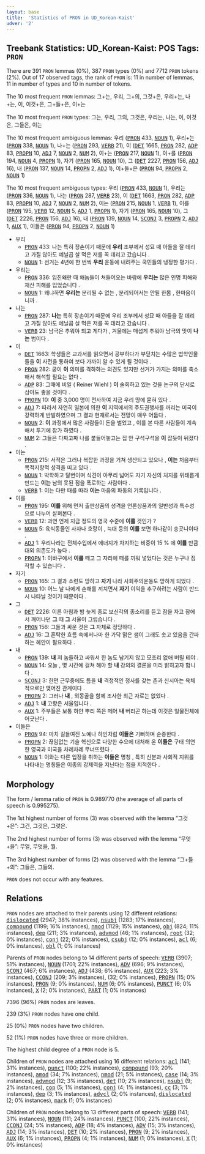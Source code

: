 ```yaml
---
layout: base
title:  'Statistics of PRON in UD_Korean-Kaist'
udver: '2'
---
```


## Treebank Statistics: UD_Korean-Kaist: POS Tags: `PRON`

There are 391 `PRON` lemmas (0%), 387 `PRON` types (0%) and 7712 `PRON` tokens (2%).
Out of 17 observed tags, the rank of `PRON` is: 11 in number of lemmas, 11 in number of types and 10 in number of tokens.

The 10 most frequent `PRON` lemmas: 그+는, 우리, 그+의, 그것+은, 우리+는, 나+는, 이, 이것+은, 그+들+은, 이+는

The 10 most frequent `PRON` types:  그는, 우리, 그의, 그것은, 우리는, 나는, 이, 이것은, 그들은, 이는

The 10 most frequent ambiguous lemmas: 우리 (<tt><a href="ko_kaist-pos-PRON.html">PRON</a></tt> 433, <tt><a href="ko_kaist-pos-NOUN.html">NOUN</a></tt> 1), 우리+는 (<tt><a href="ko_kaist-pos-PRON.html">PRON</a></tt> 338, <tt><a href="ko_kaist-pos-NOUN.html">NOUN</a></tt> 1), 나+는 (<tt><a href="ko_kaist-pos-PRON.html">PRON</a></tt> 293, <tt><a href="ko_kaist-pos-VERB.html">VERB</a></tt> 21), 이 (<tt><a href="ko_kaist-pos-DET.html">DET</a></tt> 1665, <tt><a href="ko_kaist-pos-PRON.html">PRON</a></tt> 282, <tt><a href="ko_kaist-pos-ADP.html">ADP</a></tt> 83, <tt><a href="ko_kaist-pos-PROPN.html">PROPN</a></tt> 10, <tt><a href="ko_kaist-pos-ADJ.html">ADJ</a></tt> 7, <tt><a href="ko_kaist-pos-NOUN.html">NOUN</a></tt> 2, <tt><a href="ko_kaist-pos-NUM.html">NUM</a></tt> 2), 이+는 (<tt><a href="ko_kaist-pos-PRON.html">PRON</a></tt> 217, <tt><a href="ko_kaist-pos-NOUN.html">NOUN</a></tt> 1), 이+를 (<tt><a href="ko_kaist-pos-PRON.html">PRON</a></tt> 194, <tt><a href="ko_kaist-pos-NOUN.html">NOUN</a></tt> 4, <tt><a href="ko_kaist-pos-PROPN.html">PROPN</a></tt> 1), 자기 (<tt><a href="ko_kaist-pos-PRON.html">PRON</a></tt> 165, <tt><a href="ko_kaist-pos-NOUN.html">NOUN</a></tt> 10), 그 (<tt><a href="ko_kaist-pos-DET.html">DET</a></tt> 2227, <tt><a href="ko_kaist-pos-PRON.html">PRON</a></tt> 156, <tt><a href="ko_kaist-pos-ADJ.html">ADJ</a></tt> 16), 내 (<tt><a href="ko_kaist-pos-PRON.html">PRON</a></tt> 137, <tt><a href="ko_kaist-pos-NOUN.html">NOUN</a></tt> 14, <tt><a href="ko_kaist-pos-PROPN.html">PROPN</a></tt> 2, <tt><a href="ko_kaist-pos-ADJ.html">ADJ</a></tt> 1), 이+들+은 (<tt><a href="ko_kaist-pos-PRON.html">PRON</a></tt> 94, <tt><a href="ko_kaist-pos-PROPN.html">PROPN</a></tt> 2, <tt><a href="ko_kaist-pos-NOUN.html">NOUN</a></tt> 1)

The 10 most frequent ambiguous types:  우리 (<tt><a href="ko_kaist-pos-PRON.html">PRON</a></tt> 433, <tt><a href="ko_kaist-pos-NOUN.html">NOUN</a></tt> 1), 우리는 (<tt><a href="ko_kaist-pos-PRON.html">PRON</a></tt> 336, <tt><a href="ko_kaist-pos-NOUN.html">NOUN</a></tt> 1), 나는 (<tt><a href="ko_kaist-pos-PRON.html">PRON</a></tt> 287, <tt><a href="ko_kaist-pos-VERB.html">VERB</a></tt> 23), 이 (<tt><a href="ko_kaist-pos-DET.html">DET</a></tt> 1663, <tt><a href="ko_kaist-pos-PRON.html">PRON</a></tt> 282, <tt><a href="ko_kaist-pos-ADP.html">ADP</a></tt> 83, <tt><a href="ko_kaist-pos-PROPN.html">PROPN</a></tt> 10, <tt><a href="ko_kaist-pos-ADJ.html">ADJ</a></tt> 7, <tt><a href="ko_kaist-pos-NOUN.html">NOUN</a></tt> 2, <tt><a href="ko_kaist-pos-NUM.html">NUM</a></tt> 2), 이는 (<tt><a href="ko_kaist-pos-PRON.html">PRON</a></tt> 215, <tt><a href="ko_kaist-pos-NOUN.html">NOUN</a></tt> 1, <tt><a href="ko_kaist-pos-VERB.html">VERB</a></tt> 1), 이를 (<tt><a href="ko_kaist-pos-PRON.html">PRON</a></tt> 195, <tt><a href="ko_kaist-pos-VERB.html">VERB</a></tt> 12, <tt><a href="ko_kaist-pos-NOUN.html">NOUN</a></tt> 5, <tt><a href="ko_kaist-pos-ADJ.html">ADJ</a></tt> 1, <tt><a href="ko_kaist-pos-PROPN.html">PROPN</a></tt> 1), 자기 (<tt><a href="ko_kaist-pos-PRON.html">PRON</a></tt> 165, <tt><a href="ko_kaist-pos-NOUN.html">NOUN</a></tt> 10), 그 (<tt><a href="ko_kaist-pos-DET.html">DET</a></tt> 2226, <tt><a href="ko_kaist-pos-PRON.html">PRON</a></tt> 156, <tt><a href="ko_kaist-pos-ADJ.html">ADJ</a></tt> 16), 내 (<tt><a href="ko_kaist-pos-PRON.html">PRON</a></tt> 139, <tt><a href="ko_kaist-pos-NOUN.html">NOUN</a></tt> 14, <tt><a href="ko_kaist-pos-SCONJ.html">SCONJ</a></tt> 3, <tt><a href="ko_kaist-pos-PROPN.html">PROPN</a></tt> 2, <tt><a href="ko_kaist-pos-ADJ.html">ADJ</a></tt> 1, <tt><a href="ko_kaist-pos-AUX.html">AUX</a></tt> 1), 이들은 (<tt><a href="ko_kaist-pos-PRON.html">PRON</a></tt> 94, <tt><a href="ko_kaist-pos-PROPN.html">PROPN</a></tt> 2, <tt><a href="ko_kaist-pos-NOUN.html">NOUN</a></tt> 1)


* 우리
  * <tt><a href="ko_kaist-pos-PRON.html">PRON</a></tt> 433: 나는 특히 장손이기 때문에 <b>우리</b> 조부께서 성묘 때 아들을 잘 데리고 가질 않아도 예닐곱 살 먹은 저를 꼭 데리고 갔습니다 .
  * <tt><a href="ko_kaist-pos-NOUN.html">NOUN</a></tt> 1: 선거는 4년에 한 번씩 <b>우리</b> 운동에 내려주는 국민들의 냉정한 평가다 .
* 우리는
  * <tt><a href="ko_kaist-pos-PRON.html">PRON</a></tt> 336: 임진왜란 때 왜놈들이 쳐들어오는 바람에 <b>우리는</b> 많은 인명 피해와 재산 피해를 입었습니다 .
  * <tt><a href="ko_kaist-pos-NOUN.html">NOUN</a></tt> 1: 왜냐하면 <b>우리는</b> 분리될 수 없는 , 분리되어서는 안될 한몸 , 한마음이니까 .
* 나는
  * <tt><a href="ko_kaist-pos-PRON.html">PRON</a></tt> 287: <b>나는</b> 특히 장손이기 때문에 우리 조부께서 성묘 때 아들을 잘 데리고 가질 않아도 예닐곱 살 먹은 저를 꼭 데리고 갔습니다 .
  * <tt><a href="ko_kaist-pos-VERB.html">VERB</a></tt> 23: 남극은 추워야 되고 게다가 , 겨울에는 매섭게 추워야 남극의 맛이 <b>나는</b> 법이다 .
* 이
  * <tt><a href="ko_kaist-pos-DET.html">DET</a></tt> 1663: 학생들은 교과서를 읽으면서 공부하다가 부딛치는 수많은 법학인물들을 <b>이</b> 사전을 통하여 보다 가까이 알 수 있게 될 것이다 .
  * <tt><a href="ko_kaist-pos-PRON.html">PRON</a></tt> 282: 굳이 <b>이</b> 의미를 격하하는 의견도 있지만 선거가 가지는 의미를 축소해서 해석할 필요는 없다 .
  * <tt><a href="ko_kaist-pos-ADP.html">ADP</a></tt> 83: 그때에 비일 ( Reiner Wiehl ) <b>이</b> 술회하고 있는 것을 논구의 단서로 삼아도 좋을 것이다 .
  * <tt><a href="ko_kaist-pos-PROPN.html">PROPN</a></tt> 10: <b>이</b> 중 3,000 명이 전사하여 지금 우리 땅에 묻혀 있다 .
  * <tt><a href="ko_kaist-pos-ADJ.html">ADJ</a></tt> 7: 따라서 자연히 일본에 의한 <b>이</b> 지역에서의 주도권행사를 꺼리는 미국이 강력하게 반발하였으며 그 결과 현재로서는 전망이 매우 어둡다 .
  * <tt><a href="ko_kaist-pos-NOUN.html">NOUN</a></tt> 2: <b>이</b> 과정에서 많은 사람들이 돈을 벌었고 , 이를 본 다른 사람들이 계속해서 투기에 참가 하였다 .
  * <tt><a href="ko_kaist-pos-NUM.html">NUM</a></tt> 2: 그들은 다짜고짜 나를 붙들어놓고는 집 안 구석구석을 <b>이</b> 잡듯이 뒤졌다 .
* 이는
  * <tt><a href="ko_kaist-pos-PRON.html">PRON</a></tt> 215: 서적은 그러나 복잡한 과정을 거쳐 생산되고 있으나 , <b>이는</b> 처음부터 목적지향적 성격을 띠고 있다 .
  * <tt><a href="ko_kaist-pos-NOUN.html">NOUN</a></tt> 1: 박학하고 달변이며 식견이 아무리 넓어도 자기 자신의 처지를 위태롭게 만드는 <b>이는</b> 남의 못된 점을 폭로하는 사람이다 .
  * <tt><a href="ko_kaist-pos-VERB.html">VERB</a></tt> 1: 이는 다만 때를 따라 <b>이는</b> 마음의 파동의 기록입니다 .
* 이를
  * <tt><a href="ko_kaist-pos-PRON.html">PRON</a></tt> 195: <b>이를</b> 위해 먼저 출판상품의 성격을 언론상품과의 일반성과 특수성으로 나누어 살펴본다 .
  * <tt><a href="ko_kaist-pos-VERB.html">VERB</a></tt> 12: 과연 언제 지금 정도의 영국 수준에 <b>이를</b> 것인가 ?
  * <tt><a href="ko_kaist-pos-NOUN.html">NOUN</a></tt> 5: 육식동물인 사자나 호랑이 , 늑대 등의 <b>이를</b> 보면 하나같이 송곳니이다 .
  * <tt><a href="ko_kaist-pos-ADJ.html">ADJ</a></tt> 1: 우리나라는 전체수입에서 에너지가 차지하는 비중이 15 % 에 <b>이를</b> 만큼 대외 의존도가 높다 .
  * <tt><a href="ko_kaist-pos-PROPN.html">PROPN</a></tt> 1: 이바구에서 <b>이를</b> 떼고 그 자리에 떼를 끼워 넣었다는 것은 누구나 짐작할 수 있습니다 .
* 자기
  * <tt><a href="ko_kaist-pos-PRON.html">PRON</a></tt> 165: 그 결과 소련도 망하고 <b>자기</b> 나라 사회주의운동도 망하게 되었다 .
  * <tt><a href="ko_kaist-pos-NOUN.html">NOUN</a></tt> 10: 어느 날 나에게 손해를 끼치면서 <b>자기</b> 이익을 추구하려는 사람이 반드시 나타날 것이기 때문이다 .
* 그
  * <tt><a href="ko_kaist-pos-DET.html">DET</a></tt> 2226: 이른 아침과 밤 늦게 종로 보신각의 종소리를 듣고 잠을 자고 잠에서 깨어나던 <b>그</b> 때 <b>그</b> 서울이 그립습니다 .
  * <tt><a href="ko_kaist-pos-PRON.html">PRON</a></tt> 156: 그들과 싸운 것은 <b>그</b> 자체로 정당하다 .
  * <tt><a href="ko_kaist-pos-ADJ.html">ADJ</a></tt> 16: <b>그</b> 혼탁한 흐름 속에서나마 한 가닥 맑은 샘이 그래도 솟고 있음을 간파하는 혜안이 필요하다 .
* 내
  * <tt><a href="ko_kaist-pos-PRON.html">PRON</a></tt> 139: <b>내</b> 저 놈들하고 싸워서 한 놈도 남기지 않고 모조리 없애 버릴 테야 .
  * <tt><a href="ko_kaist-pos-NOUN.html">NOUN</a></tt> 14: 오늘 , 몇 시간에 걸쳐 해야 할 <b>내</b> 강의의 결론을 미리 밝히고자 합니다 .
  * <tt><a href="ko_kaist-pos-SCONJ.html">SCONJ</a></tt> 3: 한편 근무중에도 틈을 <b>내</b> 격정적인 정사를 갖는 존과 신시아는 육체적으로만 맺어진 관계이다 .
  * <tt><a href="ko_kaist-pos-PROPN.html">PROPN</a></tt> 2: 그러나 <b>내</b> , 외몽골을 함께 조사한 최근 자료는 없었다 .
  * <tt><a href="ko_kaist-pos-ADJ.html">ADJ</a></tt> 1: <b>내</b> 고향은 서울입니다 .
  * <tt><a href="ko_kaist-pos-AUX.html">AUX</a></tt> 1: 주부들은 보통 하얀 뿌리 쪽은 떼어 <b>내</b> 버리곤 하는데 이것은 일물전체에 어긋난다 .
* 이들은
  * <tt><a href="ko_kaist-pos-PRON.html">PRON</a></tt> 94: 마치 길들여진 노예나 하인처럼 <b>이들은</b> 기뻐하며 순종한다 .
  * <tt><a href="ko_kaist-pos-PROPN.html">PROPN</a></tt> 2: 끊임없는 기술 혁신으로 다양한 수요에 대처해 온 <b>이들은</b> 구태 의연한 영국과 미국을 차례차례 무너뜨렸다 .
  * <tt><a href="ko_kaist-pos-NOUN.html">NOUN</a></tt> 1: 이와는 다른 입장을 취하는 <b>이들은</b> 명칭 , 특히 신분과 사회적 지위를 나타내는 명칭들은 이종의 강제력을 지닌다는 점을 지적한다 .

## Morphology

The form / lemma ratio of `PRON` is 0.989770 (the average of all parts of speech is 0.995275).

The 1st highest number of forms (3) was observed with the lemma “그것+은”: 그건, 그것은, 그럿은.

The 2nd highest number of forms (3) was observed with the lemma “무엇+을”: 무얼, 무엇을, 뭘.

The 3rd highest number of forms (2) was observed with the lemma “그+들+의”: 그들은, 그들의.

`PRON` does not occur with any features.


## Relations

`PRON` nodes are attached to their parents using 12 different relations: <tt><a href="ko_kaist-dep-dislocated.html">dislocated</a></tt> (2947; 38% instances), <tt><a href="ko_kaist-dep-nsubj.html">nsubj</a></tt> (1283; 17% instances), <tt><a href="ko_kaist-dep-compound.html">compound</a></tt> (1199; 16% instances), <tt><a href="ko_kaist-dep-nmod.html">nmod</a></tt> (1129; 15% instances), <tt><a href="ko_kaist-dep-obj.html">obj</a></tt> (824; 11% instances), <tt><a href="ko_kaist-dep-dep.html">dep</a></tt> (211; 3% instances), <tt><a href="ko_kaist-dep-advmod.html">advmod</a></tt> (46; 1% instances), <tt><a href="ko_kaist-dep-root.html">root</a></tt> (32; 0% instances), <tt><a href="ko_kaist-dep-conj.html">conj</a></tt> (22; 0% instances), <tt><a href="ko_kaist-dep-csubj.html">csubj</a></tt> (12; 0% instances), <tt><a href="ko_kaist-dep-acl.html">acl</a></tt> (6; 0% instances), <tt><a href="ko_kaist-dep-obl.html">obl</a></tt> (1; 0% instances)

Parents of `PRON` nodes belong to 14 different parts of speech: <tt><a href="ko_kaist-pos-VERB.html">VERB</a></tt> (3907; 51% instances), <tt><a href="ko_kaist-pos-NOUN.html">NOUN</a></tt> (1701; 22% instances), <tt><a href="ko_kaist-pos-ADV.html">ADV</a></tt> (696; 9% instances), <tt><a href="ko_kaist-pos-SCONJ.html">SCONJ</a></tt> (467; 6% instances), <tt><a href="ko_kaist-pos-ADJ.html">ADJ</a></tt> (438; 6% instances), <tt><a href="ko_kaist-pos-AUX.html">AUX</a></tt> (223; 3% instances), <tt><a href="ko_kaist-pos-CCONJ.html">CCONJ</a></tt> (209; 3% instances),  (32; 0% instances), <tt><a href="ko_kaist-pos-PROPN.html">PROPN</a></tt> (15; 0% instances), <tt><a href="ko_kaist-pos-PRON.html">PRON</a></tt> (9; 0% instances), <tt><a href="ko_kaist-pos-NUM.html">NUM</a></tt> (6; 0% instances), <tt><a href="ko_kaist-pos-PUNCT.html">PUNCT</a></tt> (6; 0% instances), <tt><a href="ko_kaist-pos-X.html">X</a></tt> (2; 0% instances), <tt><a href="ko_kaist-pos-PART.html">PART</a></tt> (1; 0% instances)

7396 (96%) `PRON` nodes are leaves.

239 (3%) `PRON` nodes have one child.

25 (0%) `PRON` nodes have two children.

52 (1%) `PRON` nodes have three or more children.

The highest child degree of a `PRON` node is 5.

Children of `PRON` nodes are attached using 16 different relations: <tt><a href="ko_kaist-dep-acl.html">acl</a></tt> (141; 31% instances), <tt><a href="ko_kaist-dep-punct.html">punct</a></tt> (100; 22% instances), <tt><a href="ko_kaist-dep-compound.html">compound</a></tt> (93; 20% instances), <tt><a href="ko_kaist-dep-amod.html">amod</a></tt> (34; 7% instances), <tt><a href="ko_kaist-dep-nmod.html">nmod</a></tt> (21; 5% instances), <tt><a href="ko_kaist-dep-case.html">case</a></tt> (14; 3% instances), <tt><a href="ko_kaist-dep-advmod.html">advmod</a></tt> (12; 3% instances), <tt><a href="ko_kaist-dep-det.html">det</a></tt> (10; 2% instances), <tt><a href="ko_kaist-dep-nsubj.html">nsubj</a></tt> (9; 2% instances), <tt><a href="ko_kaist-dep-cop.html">cop</a></tt> (5; 1% instances), <tt><a href="ko_kaist-dep-conj.html">conj</a></tt> (4; 1% instances), <tt><a href="ko_kaist-dep-cc.html">cc</a></tt> (3; 1% instances), <tt><a href="ko_kaist-dep-dep.html">dep</a></tt> (3; 1% instances), <tt><a href="ko_kaist-dep-advcl.html">advcl</a></tt> (2; 0% instances), <tt><a href="ko_kaist-dep-dislocated.html">dislocated</a></tt> (2; 0% instances), <tt><a href="ko_kaist-dep-mark.html">mark</a></tt> (1; 0% instances)

Children of `PRON` nodes belong to 13 different parts of speech: <tt><a href="ko_kaist-pos-VERB.html">VERB</a></tt> (141; 31% instances), <tt><a href="ko_kaist-pos-NOUN.html">NOUN</a></tt> (111; 24% instances), <tt><a href="ko_kaist-pos-PUNCT.html">PUNCT</a></tt> (100; 22% instances), <tt><a href="ko_kaist-pos-CCONJ.html">CCONJ</a></tt> (24; 5% instances), <tt><a href="ko_kaist-pos-ADP.html">ADP</a></tt> (18; 4% instances), <tt><a href="ko_kaist-pos-ADV.html">ADV</a></tt> (15; 3% instances), <tt><a href="ko_kaist-pos-ADJ.html">ADJ</a></tt> (14; 3% instances), <tt><a href="ko_kaist-pos-DET.html">DET</a></tt> (10; 2% instances), <tt><a href="ko_kaist-pos-PRON.html">PRON</a></tt> (9; 2% instances), <tt><a href="ko_kaist-pos-AUX.html">AUX</a></tt> (6; 1% instances), <tt><a href="ko_kaist-pos-PROPN.html">PROPN</a></tt> (4; 1% instances), <tt><a href="ko_kaist-pos-NUM.html">NUM</a></tt> (1; 0% instances), <tt><a href="ko_kaist-pos-X.html">X</a></tt> (1; 0% instances)

